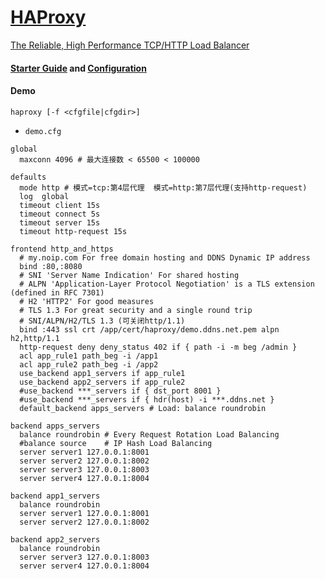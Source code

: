 # [HAProxy](https://www.haproxy.org)
[The Reliable, High Performance TCP/HTTP Load Balancer](https://docs.haproxy.org)

#### [Starter Guide](https://docs.haproxy.org/2.8/intro.html) and [Configuration](https://docs.haproxy.org/2.8/configuration.html)

#### Demo
    haproxy [-f <cfgfile|cfgdir>]
- `demo.cfg`
~~~
global
  maxconn 4096 # 最大连接数 < 65500 < 100000

defaults
  mode http # 模式=tcp:第4层代理  模式=http:第7层代理(支持http-request)
  log  global
  timeout client 15s
  timeout connect 5s
  timeout server 15s
  timeout http-request 15s

frontend http_and_https
  # my.noip.com For free domain hosting and DDNS Dynamic IP address
  bind :80,:8080
  # SNI 'Server Name Indication' For shared hosting
  # ALPN 'Application-Layer Protocol Negotiation' is a TLS extension (defined in RFC 7301)
  # H2 'HTTP2' For good measures
  # TLS 1.3 For great security and a single round trip
  # SNI/ALPN/H2/TLS 1.3 (可关闭http/1.1)
  bind :443 ssl crt /app/cert/haproxy/demo.ddns.net.pem alpn h2,http/1.1
  http-request deny deny_status 402 if { path -i -m beg /admin }
  acl app_rule1 path_beg -i /app1
  acl app_rule2 path_beg -i /app2
  use_backend app1_servers if app_rule1
  use_backend app2_servers if app_rule2
  #use_backend ***_servers if { dst_port 8001 }
  #use_backend ***_servers if { hdr(host) -i ***.ddns.net }
  default_backend apps_servers # Load: balance roundrobin

backend apps_servers
  balance roundrobin # Every Request Rotation Load Balancing
  #balance source    # IP Hash Load Balancing
  server server1 127.0.0.1:8001
  server server2 127.0.0.1:8002
  server server3 127.0.0.1:8003
  server server4 127.0.0.1:8004

backend app1_servers
  balance roundrobin
  server server1 127.0.0.1:8001
  server server2 127.0.0.1:8002

backend app2_servers
  balance roundrobin
  server server3 127.0.0.1:8003
  server server4 127.0.0.1:8004

~~~
